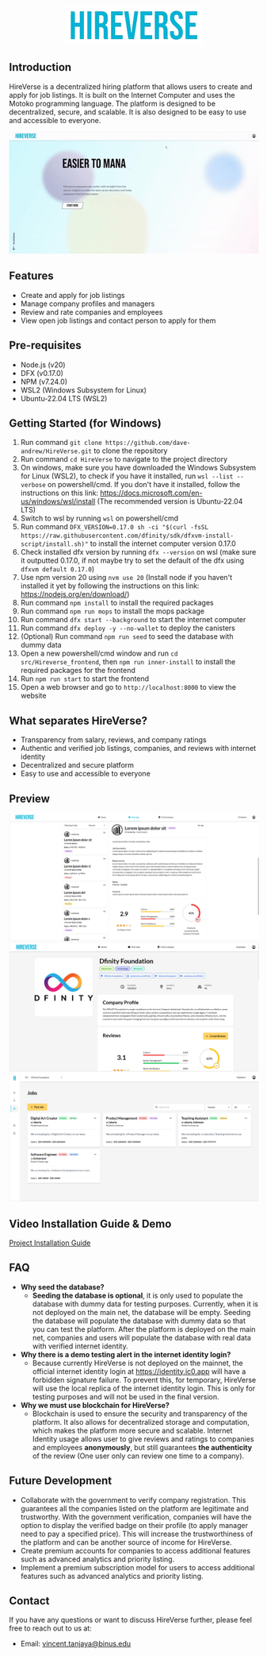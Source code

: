 <p align="center"><a href="https://identity.ic0.app" target="_blank" rel="noopener noreferrer"><img src="./assets/Logo.png" alt="Internet Identity"></a></p>

## Introduction

HireVerse is a decentralized hiring platform that allows users to create and apply for job listings. It is built on the
Internet Computer and uses the Motoko programming language. The platform is designed to be decentralized, secure, and
scalable. It is also designed to be easy to use and accessible to everyone.

<p align="center"><a href="https://identity.ic0.app" target="_blank" rel="noopener noreferrer"><img width="800" src="assets/PreviewGIF.gif" alt="Internet Identity"></a></p>


## Features

- Create and apply for job listings
- Manage company profiles and managers
- Review and rate companies and employees
- View open job listings and contact person to apply for them

## Pre-requisites

- Node.js (v20)
- DFX (v0.17.0)
- NPM (v7.24.0)
- WSL2 (Windows Subsystem for Linux)
- Ubuntu-22.04 LTS (WSL2)

## Getting Started (for Windows)

1. Run command ``git clone https://github.com/dave-andrew/HireVerse.git`` to clone the repository
2. Run command ``cd HireVerse`` to navigate to the project directory
3. On windows, make sure you have downloaded the Windows Subsystem for Linux (WSL2), to check if you have it installed,
   run ``wsl --list --verbose`` on powershell/cmd. If you don't have it installed, follow the instructions on this
   link: https://docs.microsoft.com/en-us/windows/wsl/install (The recommended version is Ubuntu-22.04 LTS)
4. Switch to wsl by running ``wsl`` on powershell/cmd
5. Run
   command ``DFX_VERSION=0.17.0 sh -ci "$(curl -fsSL https://raw.githubusercontent.com/dfinity/sdk/dfxvm-install-script/install.sh)"``
   to install the internet computer version 0.17.0
6. Check installed dfx version by running ``dfx --version`` on wsl (make sure it outputted 0.17.0, if not maybe try to
   set the default of the dfx using ``dfxvm default 0.17.0``)
7. Use npm version 20 using ``nvm use 20`` (Install node if you haven't installed it yet by following the instructions
   on this link: https://nodejs.org/en/download/)
8. Run command ``npm install`` to install the required packages
9. Run command ``npm run mops`` to install the mops package
10. Run command ``dfx start --background`` to start the internet computer
11. Run command ``dfx deploy -y --no-wallet`` to deploy the canisters
12. (Optional) Run command ``npm run seed`` to seed the database with dummy data
13. Open a new powershell/cmd window and run ``cd src/Hireverse_frontend``, then ``npm run inner-install`` to install
    the required packages for the frontend
14. Run ``npm run start`` to start the frontend
15. Open a web browser and go to ``http://localhost:8000`` to view the website

## What separates HireVerse?

- Transparency from salary, reviews, and company ratings
- Authentic and verified job listings, companies, and reviews with internet identity
- Decentralized and secure platform
- Easy to use and accessible to everyone

## Preview

![Image Preview](https://github.com/dave-andrew/HireVerse/blob/master/assets/Preview1.png)
![Image Preview](https://github.com/dave-andrew/HireVerse/blob/master/assets/Preview2.png)
![Image Preview](https://github.com/dave-andrew/HireVerse/blob/master/assets/Preview3.png)

## Video Installation Guide & Demo

[Project Installation Guide](https://youtu.be/gPCakF4NUjo)

## FAQ

- **Why seed the database?**
    - **Seeding the database is optional**, it is only used to populate the database with dummy data for testing
      purposes.
      Currently, when it is not deployed on the main net, the database will be empty. Seeding the database will populate
      the database with dummy data so that you can test the platform. After the platform is deployed on the main net,
      companies and users will populate the database with real data with verified internet identity.
- **Why there is a demo testing alert in the internet identity login?**
    - Because currently HireVerse is not deployed on the mainnet, the official internet identity login
      at https://identity.ic0.app will have a forbidden signature failure. To prevent this, for temporary, HireVerse
      will use the local replica of the internet identity login. This is only for testing purposes and will not be used
      in the final version.
- **Why we must use blockchain for HireVerse?**
    - Blockchain is used to ensure the security and transparency of the platform. It also allows for decentralized
      storage and computation, which makes the platform more secure and scalable. Internet Identity usage allows user to
      give reviews and ratings to companies and employees **anonymously**, but still guarantees **the authenticity** of
      the
      review (One user only can review one time to a company).

## Future Development

- Collaborate with the government to verify company registration. This guarantees all the companies listed on the
  platform are legitimate and trustworthy. With the government verification, companies will have the option to display
  the verified badge on their profile (to apply manager need to pay a specified price). This will increase the
  trustworthiness of the platform and can be another source of income for HireVerse.
- Create premium accounts for companies to access additional features such as advanced analytics and priority listing.
- Implement a premium subscription model for users to access additional features such as advanced analytics and priority
  listing.

## Contact

If you have any questions or want to discuss HireVerse further, please feel free to reach out to us at:

- Email: vincent.tanjaya@binus.edu

